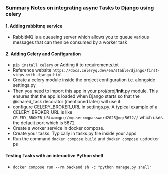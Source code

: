 ### Summary Notes on integrating async Tasks to Django using celery
#### 1. Adding rabbitmq service
- RabbitMQ is a queueing server which allows you to queue various messages that can then be consumed by a worker task
#### 2. Adding Celery and Configuration
- ```pip install celery``` or Adding it to requirements.txt
- Reference website ```https://docs.celeryq.dev/en/stable/django/first-steps-with-django.html```
- Create a celery module inside the project configuration i.e. alongside settings.py
- Then you need to import this app in your proj/proj/__init__.py module. This ensures that the app is loaded when Django starts so that the @shared_task decorator (mentioned later) will use it:
- configure CELERY_BROKER_URL in settings.py. A typical example of a CELERY_BROKER_URL is like ```CELERY_BROKER_URL=amqp://mquser:mqpassword2025@mq:5672//``` which uses the default port which is 5672
- Create a worker service in docker compose.
- Create your tasks. Typically in tasks.py file inside your apps
- Run the command ```docker compose build``` and ```docker compose up```docker ps
  

#### Testing Tasks with an interactive Python shell
- ```docker compose run --rm backend sh -c "python manage.py shell"```